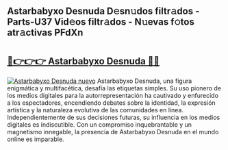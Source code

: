## Astarbabyxo Desnuda D𝚎sn𝚞dos filtr𝚊dos - Parts-U37 Vid𝚎os filtr𝚊dos - N𝚞evas f𝚘tos atr𝚊ctivas PFdXn

# <h2><a href="http://mbdry4.tromn.icu/?c=Astarbabyxo+Desnuda">🔗👉👉👉 Astarbabyxo Desnuda 🔗🔗</a></h2>

[![Astarbabyxo Desnuda nuevo](https://i.imgur.com/pEAQMta.gif)](http://mbdry4.tromn.icu/?c=Astarbabyxo+Desnuda)
Astarbabyxo Desnuda, una figura enigmática y multifacética, desafía las etiquetas simples. Su uso pionero de los medios digitales para la autorrepresentación ha cautivado y enfurecido a los espectadores, encendiendo debates sobre la identidad, la expresión artística y la naturaleza evolutiva de las comunidades en línea. Independientemente de sus decisiones futuras, su influencia en los medios digitales es indiscutible. Con un compromiso inquebrantable y un magnetismo innegable, la presencia de Astarbabyxo Desnuda en el mundo online es imparable.
